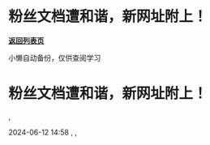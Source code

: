 # 粉丝文档遭和谐，新网址附上！

[**返回列表页**](/gzh/懒人手册)

小懒自动备份，仅供查阅学习

# 粉丝文档遭和谐，新网址附上！

,

2024-06-12 14:58 , ,

